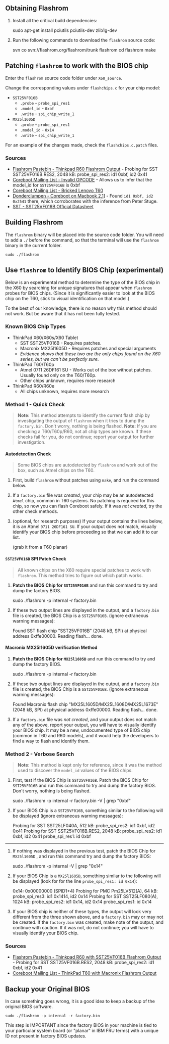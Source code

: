 ## Obtaining Flashrom

1. Install all the critical build dependencies:

    sudo apt-get install pciutils pciutils-dev zlib1g-dev

2. Run the following commands to download the `flashrom` source code:

    svn co svn://flashrom.org/flashrom/trunk flashrom
    cd flashrom
    make

## Patching `flashrom` to work with the BIOS chip

Enter the `flashrom` source code folder under `X60_source`.

Change the corresponding values under `flashchips.c` for your chip model:

* `SST25VF016B`
  * `.probe` - `probe_spi_res1`
  * `.model_id` - `0xbf`
  * `.write` - `spi_chip_write_1`
* `MX25l1605D`
  * `.probe` - `probe_spi_res1`
  * `.model_id` - `0x14`
  * `.write` - `spi_chip_write_1`

For an example of the changes made, check the `flashchips.c.patch` files.

### Sources

* [Flashrom Pastebin - Thinkpad R60 Flashrom Output](http://paste.flashrom.org/view.php?id=1454) - Probing for SST SST25VF016B.RES2, 2048 kB: probe_spi_res2: id1 0xbf, id2 0x41
* [Coreboot Mailing List - Invalid OPCODE](http://www.coreboot.org/pipermail/coreboot/2013-June/075962.html) - Allows us to infer that the model_id for `SST25VF016B` is 0xbf
* [Coreboot Mailing List - Bricked Lenovo T60](http://coreboot.org/pipermail/coreboot/2013-June/076027.html)
* [Donderclumpen - Coreboot on Macbook 2,1](http://macbook.donderklumpen.de/coreboot/)] -  Found `id1 0xbf, id2 0x2541` there, which corroborates with the inference from Peter Stuge.
* [SST - SST25VF016B Official Datasheet](http://ww1.microchip.com/downloads/en/DeviceDoc/S71271_04.pdf)

## Building Flashrom

The `flashrom` binary will be placed into the source code folder. You will need to add a `./` before the command, so that the terminal will use the `flashrom` binary in the current folder.

    sudo ./flashrom

## Use `flashrom` to Identify BIOS Chip (experimental)

Below is an experimental method to determine the type of the BIOS chip in the X60 by searching for unique signatures that appear when `flashrom` probes for BIOS chips. (Since it is significantly easier to look at the BIOS chip on the T60, stick to visual identification on that model.)

To the best of our knowledge, there is no reason why this method should not work. But be aware that it has not been fully tested.

### Known BIOS Chip Types

* ThinkPad X60/X60s/X60 Tablet
  * SST SST25VF016B - Requires patches.
  * Macronix MX25l1605D - Requires patches and special arguments
  * _Evidence shows that these two are the only chips found on the X60 series, but we can't be perfectly sure._
* ThinkPad T60/T60p
  * Atmel 0711 26DF161 SU - Works out of the box without patches. Usually found only on the T60/T60p.
  * Other chips unknown, requires more research
* ThinkPad R60/R60e
  * All chips unknown, requires more research

### Method 1 - Quick Check

> **Note:** This method attempts to identify the current flash chip by investigating the output of `flashrom` when it tries to dump the `factory.bin`. Don't worry, nothing is being flashed.
> **Note:** If you are checking a T60/T60p/R60, not all chip types are known. If these checks fail for you, do not continue; report your output for further investigation.

#### Autodetection Check

> Some BIOS chips are autodetected by `flashrom` and work out of the box, such as Atmel chips on the T60.

1. First, build `flashrom` without patches using `make`, and run the command below. 

2. If a `factory.bin` file *was created*, your chip may be an autodetected `Atmel` chip, common in T60 systems. No patching is required for this chip, so now you can flash Coreboot safely. If it was *not created*, try the other check methods.

3. (optional, for research purposes) If your output contains the lines below, it is an Atmel `0711 26DF161 SU`. If your output does not match, visually identify your BIOS chip before proceeding so that we can add it to our list.

    (grab it from a T60 planar)

#### `SST25VF016B` SPI Patch Check

> All known chips on the X60 require special patches to work with `flashrom`. This method tries to figure out which patch works.

1. **Patch the BIOS Chip for `SST25VF016B`** and run this command to try and dump the factory BIOS. 

    sudo ./flashrom -p internal -r factory.bin

2. If these two output lines are displayed in the output, and a `factory.bin` file is created, the BIOS Chip is a `SST25VF016B`. (ignore extraneous warning messages):

    Found SST flash chip "SST25VF016B" (2048 kB, SPI) at physical address 0xffe00000.
    Reading flash... done.

#### Macronix MX25l1605D verification Method

1. **Patch the BIOS Chip for `MX25l1605D`** and run this command to try and dump the factory BIOS.

    sudo ./flashrom -p internal -r factory.bin

2. If these two output lines are displayed in the output, and a `factory.bin` file is created, the BIOS Chip is a `SST25VF016B`. (ignore extraneous warning messages):

    Found Macronix flash chip "MX25L1605D/MX25L1608D/MX25L1673E" (2048 kB, SPI) at physical address 0xffe00000.
    Reading flash... done.

4. If a `factory.bin` file was *not created*, and your output does not match any of the above, report your output, you will have to visually identify your BIOS chip. It may be a new, undocumented type of BIOS chip (common in T60 and R60 models), and it would help the developers to find a way to flash and identify them.

### Method 2 - Verbose Search

> **Note:** This method is kept only for reference, since it was the method used to discover the `model_id` values of the BIOS chips.

1. First, test if the BIOS Chip is `SST25VF016B`. Patch the BIOS Chip for `SST25VF016B` and run this command to try and dump the factory BIOS. Don't worry, nothing is being flashed.

    sudo ./flashrom -p internal -r factory.bin -V | grep "0xbf"

2. If your BIOS Chip is a `SST25VF016B`, something similar to the following will be displayed (ignore extraneous warning messages):

    Probing for SST SST25LF040A, 512 kB: probe_spi_res2: id1 0xbf, id2 0x41
    Probing for SST SST25VF016B.RES2, 2048 kB: probe_spi_res2: id1 0xbf, id2 0x41
    probe_spi_res1: id 0xbf

---

1. If nothing was displayed in the previous test, patch the BIOS Chip for `MX25l1605D` , and run this command try and dump the factory BIOS:

    sudo ./flashrom -p internal -V | grep "0x14"

2. If your BIOS Chip is a `MX25l1605D`, something similar to the following will be displayed (look for for the line `probe_spi_res1: id 0x14`):

    0x14: 0x00000000 (SPID1+4)
    Probing for PMC Pm25LV512(A), 64 kB: probe_spi_res3: id1 0x1414, id2 0x14
    Probing for SST SST25LF080(A), 1024 kB: probe_spi_res2: id1 0x14, id2 0x14
    probe_spi_res1: id 0x14

4. If your BIOS chip is neither of these types, the output will look very different from the three shown above, and a `factory.bin` may or may not be created. If the `factory.bin` was created, make note of the output, and continue with caution. If it was not, do not continue; you will have to visually identify your BIOS chip.

### Sources

* [Flashrom Pastebin - Thinkpad R60 with SST25VF016B Flashrom Output](http://paste.flashrom.org/view.php?id=1454) - Probing for SST SST25VF016B.RES2, 2048 kB: probe_spi_res2: id1 0xbf, id2 0x41
* [Coreboot Mailing List - ThinkPad T60 with Macronix Flashrom Output](http://www.coreboot.org/pipermail/coreboot/2013-June/075961.html)

## Backup your Original BIOS

In case something goes wrong, it is a good idea to keep a backup of the original BIOS software.

    sudo ./flashrom -p internal -r factory.bin

This step is IMPORTANT since the factory BIOS in your machine is tied to your particular system board (or "planar" in IBM FRU terms) with a unique ID not present in factory BIOS updates.